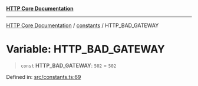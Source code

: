 [**HTTP Core Documentation**](../../README.md)

***

[HTTP Core Documentation](../../README.md) / [constants](../README.md) / HTTP\_BAD\_GATEWAY

# Variable: HTTP\_BAD\_GATEWAY

> `const` **HTTP\_BAD\_GATEWAY**: `502` = `502`

Defined in: [src/constants.ts:69](https://github.com/stonemjs/http-core/blob/38177eda1505fdb30323b11ec31ef2a0f0840267/src/constants.ts#L69)
